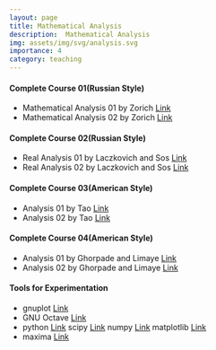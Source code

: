 ```yaml
---
layout: page
title: Mathematical Analysis
description:  Mathematical Analysis
img: assets/img/svg/analysis.svg
importance: 4
category: teaching
---
```




#### Complete Course 01(Russian Style)

- Mathematical Analysis 01 by Zorich [Link](https://link.springer.com/book/10.1007/978-3-662-48792-1)
- Mathematical Analysis 02 by Zorich [Link](https://link.springer.com/book/10.1007/978-3-662-48993-2)

#### Complete Course 02(Russian Style)

- Real Analysis 01 by Laczkovich and Sos [Link](https://link.springer.com/book/10.1007/978-1-4939-2766-1)
- Real Analysis 02 by Laczkovich and Sos [Link](https://link.springer.com/book/10.1007/978-1-4939-7369-9)

#### Complete Course 03(American Style)

- Analysis 01 by Tao [Link](https://link.springer.com/book/10.1007/978-981-10-1789-6)
- Analysis 02  by Tao [Link](https://link.springer.com/book/10.1007/978-981-10-1804-6)

#### Complete Course 04(American Style)

- Analysis 01 by Ghorpade and Limaye [Link](https://link.springer.com/book/10.1007/978-3-030-01400-1)
- Analysis 02 by Ghorpade and Limaye [Link](https://link.springer.com/book/10.1007/978-1-4419-1621-1)

#### Tools for Experimentation

- gnuplot [Link](http://www.gnuplot.info/)
- GNU Octave  [Link](https://octave.org/)
- python [Link](https://www.python.org/) scipy [Link](https://scipy.org/) numpy [Link](https://numpy.org/) matplotlib [Link](https://matplotlib.org/)
- maxima [Link](https://maxima.sourceforge.io/)  




